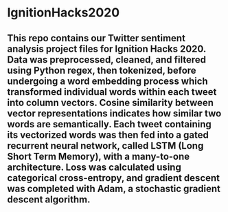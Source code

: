 # IgnitionHacks2020
 
## This repo contains our Twitter sentiment analysis project files for Ignition Hacks 2020. Data was preprocessed, cleaned, and filtered using Python regex, then tokenized, before undergoing a word embedding process which transformed individual words within each tweet into column vectors. Cosine similarity between vector representations indicates how similar two words are semantically. Each tweet containing its vectorized words was then fed into a gated recurrent neural network, called LSTM (Long Short Term Memory), with a many-to-one architecture. Loss was calculated using categorical cross-entropy, and gradient descent was completed with Adam, a stochastic gradient descent algorithm.
